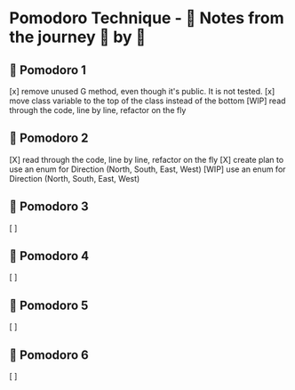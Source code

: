 # Pomodoro Technique - :notebook: Notes from the journey :tomato: by :tomato:

## 🍅 Pomodoro 1

[x] remove unused G method, even though it's public. It is not tested.
[x] move class variable to the top of the class instead of the bottom
[WIP] read through the code, line by line, refactor on the fly

## 🍅 Pomodoro 2

[X] read through the code, line by line, refactor on the fly
[X] create plan to use an enum for Direction (North, South, East, West)
[WIP] use an enum for Direction (North, South, East, West)

## 🍅 Pomodoro 3

[ ]

## 🍅 Pomodoro 4

[ ]

## 🍅 Pomodoro 5

[ ]

## 🍅 Pomodoro 6

[ ] 